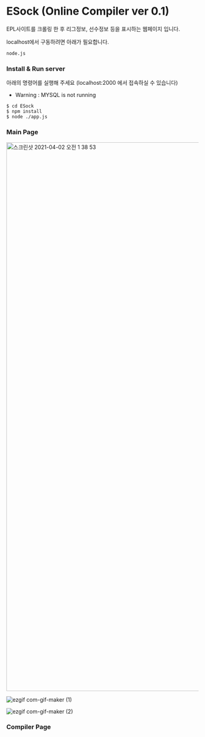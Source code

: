 # ESock (Online Compiler ver 0.1)

EPL사이트를 크롤링 한 후 리그정보, 선수정보 등을 표시하는 웹페이지 입니다.

localhost에서 구동하려면 아래가 필요합니다.

```
node.js 
```

### Install & Run server

아래의 명령어를 실행해 주세요 (localhost:2000 에서 접속하실 수 있습니다)

* Warning : MYSQL is not running

```
$ cd ESock
$ npm install
$ node ./app.js
```

### Main Page

<img width="1439" alt="스크린샷 2021-04-02 오전 1 38 53" src="https://user-images.githubusercontent.com/37208901/113326085-32939200-9354-11eb-946d-7e230134b22d.png">

![ezgif com-gif-maker (1)](https://user-images.githubusercontent.com/37208901/113328276-07f70880-9357-11eb-87f9-392844622fbe.gif)

![ezgif com-gif-maker (2)](https://user-images.githubusercontent.com/37208901/113329079-1a257680-9358-11eb-83ff-602a677cd5fa.gif)



### Compiler Page
